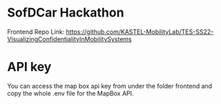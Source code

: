 # SofDCar Hackathon

Frontend Repo Link: https://github.com/KASTEL-MobilityLab/TES-SS22-VisualizingConfidentialityInMobilitySystems



# API key

You can access the map box api key from under the folder frontend and copy the whole .env file for the MapBox API. 